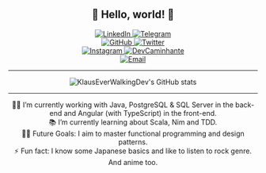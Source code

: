 <div align="center">
<h2>👋 Hello, world! 👋</h2>
</div>

<div align="center">
   <a href="https://www.linkedin.com/in/klauseverwalkingdev">
      <img alt="LinkedIn" src="https://img.shields.io/badge/linkedin-blue?logo=linkedin&style=for-the-badge" />
    </a>
    <a href="https://telegram.me/KlausEverWalkingDev">
        <img alt="Telegram" src="https://img.shields.io/badge/telegram-3c6eab?logo=telegram&style=for-the-badge" />
    </a>
</div>

<div align="center">
    <a href="https://github.com/KlausEverWalkingDev">
        <img alt="GitHub" src="https://img.shields.io/github/followers/KlausEverWalkingDev?logo=github&label=github&style=for-the-badge" />
    </a>
   <a href="https://twitter.com/KlausEWDev">
      <img alt="Twitter" src="https://img.shields.io/twitter/follow/KlausEWDev?logo=twitter&label=twitter&style=for-the-badge" />
    </a>
</div>

<div align="center">
    <a href="https://instagram.com/klauseverwalkingdev">
        <img alt="Instagram" src="https://img.shields.io/badge/instagram-700265?logo=instagram&style=for-the-badge" />
    </a>
    <a href="https://telegram.me/DevCaminhante">
        <img alt="DevCaminhante" src="https://img.shields.io/badge/devcaminhante-3c6eab?logo=telegram&style=for-the-badge" />
    </a>
</div>

<div align="center">
    <a href="mailto:klauseverwalkingdev@yandex.com">
        <img alt="Email" src="https://img.shields.io/badge/@-klauseverwalkingdev@yandex.com-ffcc00?&style=for-the-badge" />
    </a>
</div>

---

<div align="center">
    <img alt="KlausEverWalkingDev's GitHub stats" src="https://github-readme-stats.vercel.app/api?username=KlausEverWalkingDev&show_icons=true&count_private=true&theme=onedark" />
</div>

---

<div align="center">
👨‍💻 I’m currently working with Java, PostgreSQL & SQL Server in the back-end and Angular (with TypeScript) in the front-end.<br>
📚 I’m currently learning about Scala, Nim and TDD.<br>
💪🏼 Future Goals: I aim to master functional programming and design patterns.<br>
⚡ Fun fact: I know some Japanese basics and like to listen to rock genre. And anime too.<br>
</div>
